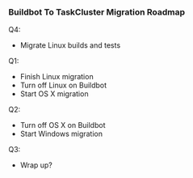 ### Buildbot To TaskCluster Migration Roadmap

Q4: 

 * Migrate Linux builds and tests

Q1: 

 * Finish Linux migration
 * Turn off Linux on Buildbot
 * Start OS X migration

Q2: 

 * Turn off OS X on Buildbot
 * Start Windows migration

Q3: 

 * Wrap up?
